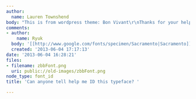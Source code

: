 ```yaml
---
author:
  name: Lauren Townshend
body: "This is from wordpress theme: Bon Vivant\r\nThanks for your help!\r\n"
comments:
- author:
    name: Ryuk
  body: '[[http://www.google.com/fonts/specimen/Sacramento|Sacramento]]'
  created: '2013-06-04 17:17:13'
date: '2013-06-04 16:28:21'
files:
- filename: zbbFont.png
  uri: public://old-images/zbbFont.png
node_type: font_id
title: 'Can anyone tell help me ID this typeface? '

---
```

